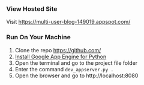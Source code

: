 ### View Hosted Site

Visit https://multi-user-blog-149019.appspot.com/


### Run On Your Machine

1. Clone the repo https://github.com/
2. [Install Google App Engine for Python](https://cloud.google.com/appengine/downloads#Google_App_Engine_SDK_for_Python)
3. Open the terminal and go to the project file folder
4. Enter the command `dev_appserver.py .`
5. Open the browser and go to http://localhost:8080
